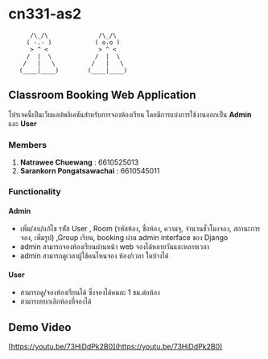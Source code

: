 # cn331-as2

```
      /\_/\              /\_/\         
     ( -.- )            ( o.o )        
      > ^ <              > ^ <
     /  |  \            /  |  \
    /   |   \          /   |   \
   (____|____)        (____|____)
```

## Classroom Booking Web Application

โปรเจคนี้เป็นเว็บแอปพลิเคชันสำหรับการจองห้องเรียน โดยมีการแบ่งการใช้งานออกเป็น **Admin** และ **User**

### Members
1. **Natrawee Chuewang** : 6610525013  
2. **Sarankorn Pongatsawachai** : 6610545011  


### Functionality

#### Admin
- เพิ่ม/ลบ/แก้ไข รหััส User , Room (รหัสห้อง, ชื่อห้อง, ความจุ, จำนวนชั่วโมงจอง, สถานะการจอง, เพิ่มรูป) ,Group เรียน, booking ผ่าน admin interface ของ Django
- admin สามารถจองห้องเรียนผ่านหน้า web จองได้หลายวันและหลายเวลา
- admin สามารถดูเวลาผู้ใช้คนไหนจอง ห้อง/เวลา ใดบ้างได้

#### User
- สามารถดู/จองห้องเรียนได้ ซึ่งจองได้คนละ 1 ชม.ต่อห้อง 
- สามารถยยกเลิกห้องที่จองได้


## Demo Video
[https://youtu.be/73HiDdPk2B0](https://youtu.be/73HiDdPk2B0)
